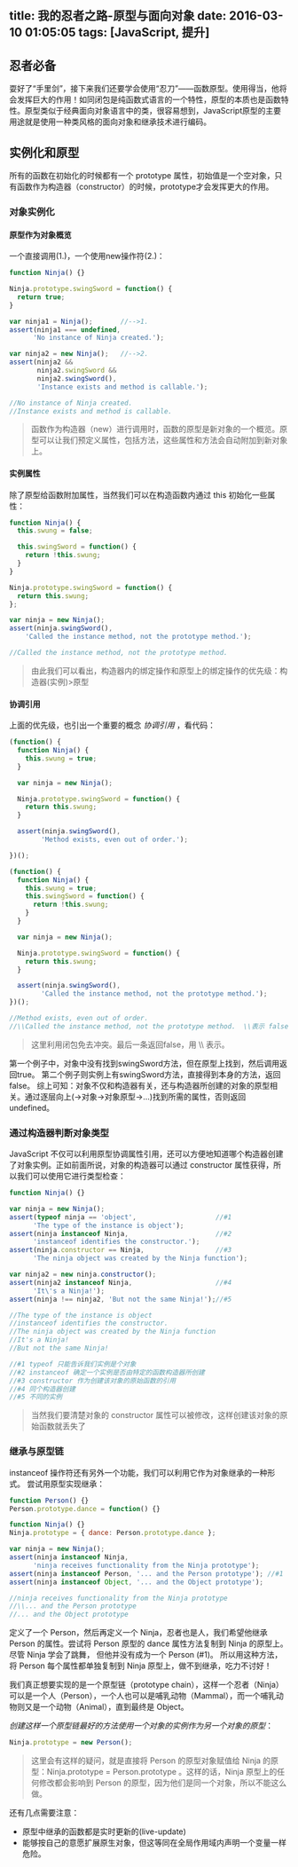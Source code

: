 title: 我的忍者之路-原型与面向对象
date: 2016-03-10 01:05:05
tags: [JavaScript, 提升]
---

## 忍者必备
耍好了“手里剑”，接下来我们还要学会使用“忍刀”——函数原型。使用得当，他将会发挥巨大的作用！如同闭包是纯函数式语言的一个特性，原型的本质也是函数特性。原型类似于经典面向对象语言中的类，很容易想到，JavaScript原型的主要用途就是使用一种类风格的面向对象和继承技术进行编码。

## 实例化和原型
所有的函数在初始化的时候都有一个 prototype 属性，初始值是一个空对象，只有函数作为构造器（constructor）的时候，prototype才会发挥更大的作用。

### 对象实例化

#### 原型作为对象概览
一个直接调用(1.)，一个使用new操作符(2.)：
``` javascript
function Ninja() {}

Ninja.prototype.swingSword = function() {
  return true;
}

var ninja1 = Ninja();       //-->1.
assert(ninja1 === undefined,
      'No instance of Ninja created.');

var ninja2 = new Ninja();   //-->2.
assert(ninja2 &&
       ninja2.swingSword &&
       ninja2.swingSword(),
       'Instance exists and method is callable.');

//No instance of Ninja created.
//Instance exists and method is callable.
```
>函数作为构造器（new）进行调用时，函数的原型是新对象的一个概览。原型可以让我们预定义属性，包括方法，这些属性和方法会自动附加到新对象上。

#### 实例属性
除了原型给函数附加属性，当然我们可以在构造函数内通过 this 初始化一些属性：
``` javascript
function Ninja() {
  this.swung = false;

  this.swingSword = function() {
    return !this.swung;
  }
}

Ninja.prototype.swingSword = function() {
  return this.swung;
};

var ninja = new Ninja();
assert(ninja.swingSword(),
    'Called the instance method, not the prototype method.');

//Called the instance method, not the prototype method.
```
>由此我们可以看出，构造器内的绑定操作和原型上的绑定操作的优先级：构造器(实例)>原型

#### 协调引用
上面的优先级，也引出一个重要的概念 _协调引用_ ，看代码：
``` javascript
(function() {
  function Ninja() {
    this.swung = true;
  }

  var ninja = new Ninja();

  Ninja.prototype.swingSword = function() {
    return this.swung;
  }

  assert(ninja.swingSword(),
        'Method exists, even out of order.');

})();

(function() {
  function Ninja() {
    this.swung = true;
    this.swingSword = function() {
      return !this.swung;
    }
  }

  var ninja = new Ninja();

  Ninja.prototype.swingSword = function() {
    return this.swung;
  }

  assert(ninja.swingSword(),
        'Called the instance method, not the prototype method.');
})();

//Method exists, even out of order.
//\\Called the instance method, not the prototype method.  \\表示 false
```
>这里利用闭包免去冲突。最后一条返回false，用 \\\\ 表示。

第一个例子中，对象中没有找到swingSword方法，但在原型上找到，然后调用返回true。
第二个例子则实例上有swingSword方法，直接得到本身的方法，返回false。
综上可知：对象不仅和构造器有关，还与构造器所创建的对象的原型相关。通过逐层向上(->对象->对象原型->...)找到所需的属性，否则返回undefined。

### 通过构造器判断对象类型
JavaScript 不仅可以利用原型协调属性引用，还可以方便地知道哪个构造器创建了对象实例。正如前面所说，对象的构造器可以通过 constructor 属性获得，所以我们可以使用它进行类型检查：
``` javascript
function Ninja() {}

var ninja = new Ninja();
assert(typeof ninja == 'object',                    //#1
      'The type of the instance is object');
assert(ninja instanceof Ninja,                      //#2
      'instanceof identifies the constructor.');
assert(ninja.constructor == Ninja,                  //#3
      'The ninja object was created by the Ninja function');

var ninja2 = new ninja.constructor();
assert(ninja2 instanceof Ninja,                     //#4
      'It\'s a Ninja!');
assert(ninja !== ninja2, 'But not the same Ninja!');//#5

//The type of the instance is object  
//instanceof identifies the constructor.  
//The ninja object was created by the Ninja function
//It's a Ninja!
//But not the same Ninja!

//#1 typeof 只能告诉我们实例是个对象
//#2 instanceof 确定一个实例是否由特定的函数构造器所创建
//#3 constructor 作为创建该对象的原始函数的引用
//#4 同个构造器创建
//#5 不同的实例
```
>当然我们要清楚对象的 constructor 属性可以被修改，这样创建该对象的原始函数就丢失了

### 继承与原型链
instanceof 操作符还有另外一个功能，我们可以利用它作为对象继承的一种形式。
尝试用原型实现继承：
``` javascript
function Person() {}
Person.prototype.dance = function() {}

function Ninja() {}
Ninja.prototype = { dance: Person.prototype.dance };

var ninja = new Ninja();
assert(ninja instanceof Ninja,
      'ninja receives functionality from the Ninja prototype');
assert(ninja instanceof Person, '... and the Person prototype'); //#1
assert(ninja instanceof Object, '... and the Object prototype');

//ninja receives functionality from the Ninja prototype
//\\... and the Person prototype
//... and the Object prototype
```
定义了一个 Person，然后再定义一个 Ninja，忍者也是人，我们希望他继承 Person 的属性。尝试将 Person 原型的 dance 属性方法复制到 Ninja 的原型上。尽管 Ninja 学会了跳舞， 但他并没有成为一个 Person (#1)。
所以用这种方法，将 Person 每个属性都单独复制到 Ninja 原型上，做不到继承，吃力不讨好！

我们真正想要实现的是一个原型链（prototype chain），这样一个忍者（Ninja）可以是一个人（Person），一个人也可以是哺乳动物（Mammal），而一个哺乳动物则又是一个动物（Animal），直到最终是 Object。

_创建这样一个原型链最好的方法使用一个对象的实例作为另一个对象的原型_：
``` javascript
Ninja.prototype = new Person();
```

>这里会有这样的疑问，就是直接将 Person 的原型对象赋值给 Ninja 的原型：Ninja.prototype = Person.prototype 。这样的话，Ninja 原型上的任何修改都会影响到 Person 的原型，因为他们是同一个对象，所以不能这么做。

还有几点需要注意：
* 原型中继承的函数都是实时更新的(live-update)
* 能够按自己的意愿扩展原生对象，但这等同在全局作用域内声明一个变量一样危险。

